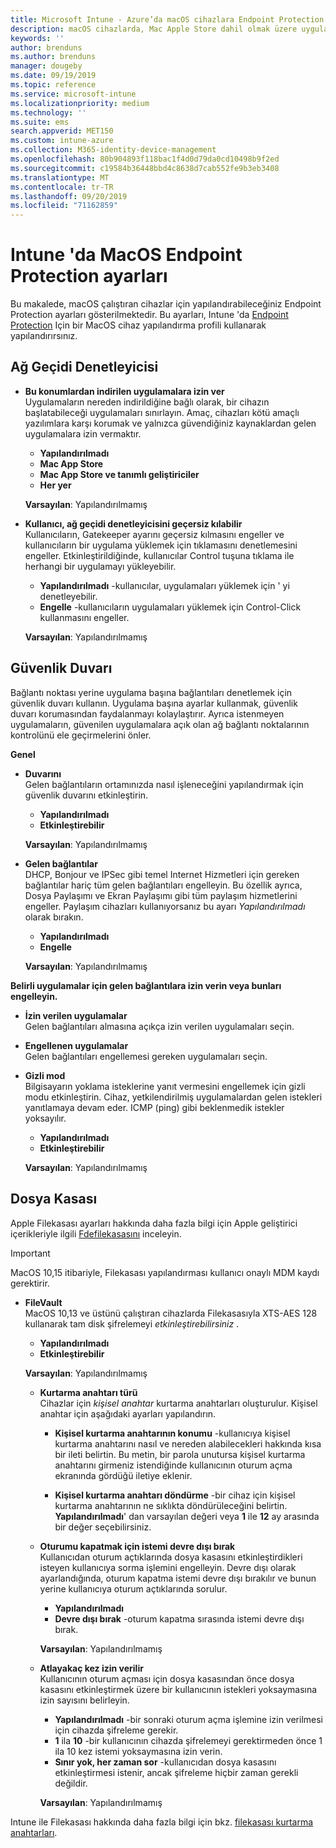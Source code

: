 ```yaml
---
title: Microsoft Intune - Azure’da macOS cihazlara Endpoint Protection ekleme | Microsoft Docs
description: macOS cihazlarda, Mac Apple Store dahil olmak üzere uygulamaların nereye yükleneceğini belirlemek için ağ geçidi denetleyicisini kullanın. Microsoft Intune kullanarak belirli uygulamalara izin vermek, belirli uygulamaları engellemek, gizli mod kullanmak ve hatta bazı gelen bağlantı türlerini engellemek için bir güvenlik duvarı etkinleştirin veya yapılandırın.
keywords: ''
author: brenduns
ms.author: brenduns
manager: dougeby
ms.date: 09/19/2019
ms.topic: reference
ms.service: microsoft-intune
ms.localizationpriority: medium
ms.technology: ''
ms.suite: ems
search.appverid: MET150
ms.custom: intune-azure
ms.collection: M365-identity-device-management
ms.openlocfilehash: 80b904893f118bac1f4d0d79da0cd10498b9f2ed
ms.sourcegitcommit: c19584b36448bbd4c8638d7cab552fe9b3eb3408
ms.translationtype: MT
ms.contentlocale: tr-TR
ms.lasthandoff: 09/20/2019
ms.locfileid: "71162859"
---
```

# <a name="macos-endpoint-protection-settings-in-intune"></a>Intune 'da MacOS Endpoint Protection ayarları  

Bu makalede, macOS çalıştıran cihazlar için yapılandırabileceğiniz Endpoint Protection ayarları gösterilmektedir. Bu ayarları, Intune 'da [Endpoint Protection](endpoint-protection-configure.md) Için bir MacOS cihaz yapılandırma profili kullanarak yapılandırırsınız.  

## <a name="gatekeeper"></a>Ağ Geçidi Denetleyicisi  

- **Bu konumlardan indirilen uygulamalara izin ver**  
  Uygulamaların nereden indirildiğine bağlı olarak, bir cihazın başlatabileceği uygulamaları sınırlayın. Amaç, cihazları kötü amaçlı yazılımlara karşı korumak ve yalnızca güvendiğiniz kaynaklardan gelen uygulamalara izin vermaktır.  

  - **Yapılandırılmadı**  
  - **Mac App Store**  
  - **Mac App Store ve tanımlı geliştiriciler**  
  - **Her yer**  

  **Varsayılan**: Yapılandırılmamış  

- **Kullanıcı, ağ geçidi denetleyicisini geçersiz kılabilir**  
  Kullanıcıların, Gatekeeper ayarını geçersiz kılmasını engeller ve kullanıcıların bir uygulama yüklemek için tıklamasını denetlemesini engeller. Etkinleştirildiğinde, kullanıcılar Control tuşuna tıklama ile herhangi bir uygulamayı yükleyebilir.  
 
  - **Yapılandırılmadı** -kullanıcılar, uygulamaları yüklemek için ' yi denetleyebilir.  
  - **Engelle** -kullanıcıların uygulamaları yüklemek için Control-Click kullanmasını engeller.  

  **Varsayılan**: Yapılandırılmamış  

## <a name="firewall"></a>Güvenlik Duvarı  

Bağlantı noktası yerine uygulama başına bağlantıları denetlemek için güvenlik duvarı kullanın. Uygulama başına ayarlar kullanmak, güvenlik duvarı korumasından faydalanmayı kolaylaştırır. Ayrıca istenmeyen uygulamaların, güvenilen uygulamalara açık olan ağ bağlantı noktalarının kontrolünü ele geçirmelerini önler.  

**Genel**
- **Duvarını**  
  Gelen bağlantıların ortamınızda nasıl işleneceğini yapılandırmak için güvenlik duvarını etkinleştirin.  
  - **Yapılandırılmadı**  
  - **Etkinleştirebilir**  

  **Varsayılan**: Yapılandırılmamış  

- **Gelen bağlantılar**  
  DHCP, Bonjour ve IPSec gibi temel Internet Hizmetleri için gereken bağlantılar hariç tüm gelen bağlantıları engelleyin. Bu özellik ayrıca, Dosya Paylaşımı ve Ekran Paylaşımı gibi tüm paylaşım hizmetlerini engeller. Paylaşım cihazları kullanıyorsanız bu ayarı *Yapılandırılmadı* olarak bırakın.  
  - **Yapılandırılmadı**  
  - **Engelle**  

  **Varsayılan**: Yapılandırılmamış  

**Belirli uygulamalar için gelen bağlantılara izin verin veya bunları engelleyin.**  

  - **İzin verilen uygulamalar**  
    Gelen bağlantıları almasına açıkça izin verilen uygulamaları seçin.  

  - **Engellenen uygulamalar**  
    Gelen bağlantıları engellemesi gereken uygulamaları seçin.  

  - **Gizli mod**  
    Bilgisayarın yoklama isteklerine yanıt vermesini engellemek için gizli modu etkinleştirin. Cihaz, yetkilendirilmiş uygulamalardan gelen istekleri yanıtlamaya devam eder. ICMP (ping) gibi beklenmedik istekler yoksayılır.  
    - **Yapılandırılmadı**  
    - **Etkinleştirebilir**  

    **Varsayılan**: Yapılandırılmamış  

## <a name="filevault"></a>Dosya Kasası  
Apple Filekasası ayarları hakkında daha fazla bilgi için Apple geliştirici içerikleriyle ilgili [Fdefilekasasını](https://developer.apple.com/documentation/devicemanagement/fdefilevault) inceleyin. 

> [!IMPORTANT]  
> MacOS 10,15 itibariyle, Filekasası yapılandırması kullanıcı onaylı MDM kaydı gerektirir. 

- **FileVault**  
  MacOS 10,13 ve üstünü çalıştıran cihazlarda Filekasasıyla XTS-AES 128 kullanarak tam disk şifrelemeyi *etkinleştirebilirsiniz* .  
  - **Yapılandırılmadı**  
  - **Etkinleştirebilir**  

  **Varsayılan**: Yapılandırılmamış  

  - **Kurtarma anahtarı türü**  
    Cihazlar için *kişisel anahtar* kurtarma anahtarları oluşturulur. Kişisel anahtar için aşağıdaki ayarları yapılandırın.  

    - **Kişisel kurtarma anahtarının konumu** -kullanıcıya kişisel kurtarma anahtarını nasıl ve nereden alabilecekleri hakkında kısa bir ileti belirtin. Bu metin, bir parola unutursa kişisel kurtarma anahtarını girmeniz istendiğinde kullanıcının oturum açma ekranında gördüğü iletiye eklenir.  
      
    - **Kişisel kurtarma anahtarı döndürme** -bir cihaz için kişisel kurtarma anahtarının ne sıklıkta döndürüleceğini belirtin. **Yapılandırılmadı**' dan varsayılan değeri veya **1** ile **12** ay arasında bir değer seçebilirsiniz.  

  - **Oturumu kapatmak için istemi devre dışı bırak**  
    Kullanıcıdan oturum açtıklarında dosya kasasını etkinleştirdikleri isteyen kullanıcıya sorma işlemini engelleyin.  Devre dışı olarak ayarlandığında, oturum kapatma istemi devre dışı bırakılır ve bunun yerine kullanıcıya oturum açtıklarında sorulur.  
    - **Yapılandırılmadı**  
    - **Devre dışı bırak** -oturum kapatma sırasında istemi devre dışı bırak.

    **Varsayılan**: Yapılandırılmamış  

  - **Atlayakaç kez izin verilir**  
  Kullanıcının oturum açması için dosya kasasından önce dosya kasasını etkinleştirmek üzere bir kullanıcının istekleri yoksaymasına izin sayısını belirleyin.  

    - **Yapılandırılmadı** -bir sonraki oturum açma işlemine izin verilmesi için cihazda şifreleme gerekir.  
    - **1** ila **10** -bir kullanıcının cihazda şifrelemeyi gerektirmeden önce 1 ila 10 kez istemi yoksaymasına izin verin.  
    - **Sınır yok, her zaman sor** -kullanıcıdan dosya kasasını etkinleştirmesi istenir, ancak şifreleme hiçbir zaman gerekli değildir.  
 
    **Varsayılan**: Yapılandırılmamış  

Intune ile Filekasası hakkında daha fazla bilgi için bkz. [filekasası kurtarma anahtarları](encryption-monitor.md#filevault-recovery-keys).

